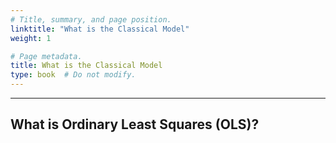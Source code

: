 ```yaml
---
# Title, summary, and page position.
linktitle: "What is the Classical Model"
weight: 1

# Page metadata.
title: What is the Classical Model
type: book  # Do not modify.
---
```




---

## What is Ordinary Least Squares (OLS)?